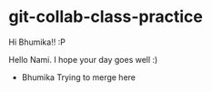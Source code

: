 # git-collab-class-practice
Hi Bhumika!! :P

Hello Nami. I hope your day goes well :)
- Bhumika
 Trying to merge here
